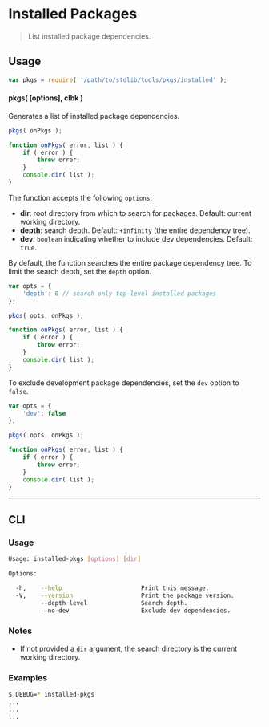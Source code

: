 # Installed Packages

> List installed package dependencies.


<section class="intro">

</section>

<!-- /.intro -->


<section class="usage">

## Usage

``` javascript
var pkgs = require( '/path/to/stdlib/tools/pkgs/installed' );
```

#### pkgs( \[options\], clbk )

Generates a list of installed package dependencies. 

``` javascript
pkgs( onPkgs );

function onPkgs( error, list ) {
    if ( error ) {
        throw error;
    }
    console.dir( list );
}
```

The function accepts the following `options`:

* __dir__: root directory from which to search for packages. Default: current working directory.
* __depth__: search depth. Default: `+infinity` (the entire dependency tree).
* __dev__: `boolean` indicating whether to include dev dependencies. Default: `true`.

By default, the function searches the entire package dependency tree. To limit the search depth, set the `depth` option.

``` javascript
var opts = {
    'depth': 0 // search only top-level installed packages
};

pkgs( opts, onPkgs );

function onPkgs( error, list ) {
    if ( error ) {
        throw error;
    }
    console.dir( list );
}
```

To exclude development package dependencies, set the `dev` option to `false`.

``` javascript
var opts = {
    'dev': false
};

pkgs( opts, onPkgs );

function onPkgs( error, list ) {
    if ( error ) {
        throw error;
    }
    console.dir( list );
}
```

</section>

<!-- /.usage -->


<section class="examples">

<!-- ## Examples

``` javascript

``` -->

</section>

<!-- /.examples -->


---

<section class="cli">

## CLI

<section class="usage">

### Usage

``` bash
Usage: installed-pkgs [options] [dir]

Options:

  -h,    --help                      Print this message.
  -V,    --version                   Print the package version.
         --depth level               Search depth.
         --no-dev                    Exclude dev dependencies.
```

</section>

<!-- /.usage -->


<section class="notes">

### Notes

* If not provided a `dir` argument, the search directory is the current working directory.

</section>

<!-- /.notes -->


<section class="examples">

### Examples

``` bash
$ DEBUG=* installed-pkgs
...
...
...
```

</section>

<!-- /.examples -->

</section>

<!-- /.cli -->


<section class="links">

</section>

<!-- /.links -->
